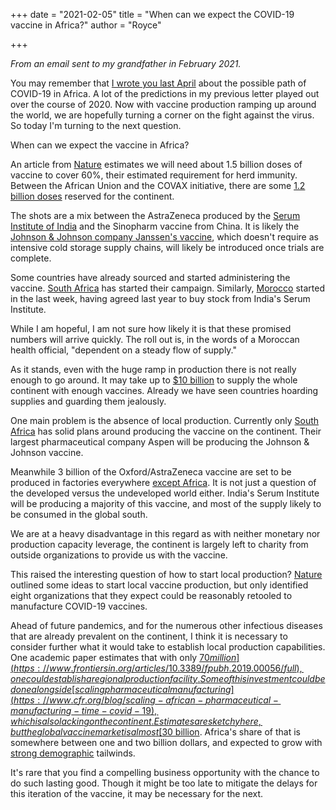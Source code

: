 +++
date = "2021-02-05"
title = "When can we expect the COVID-19 vaccine in Africa?"
author = "Royce"

+++

_From an email sent to my grandfather in February 2021._

You may remember that [I wrote you last April](https://roycewells.io/writing/covid19-africa/) about the possible path of COVID-19 in Africa. A lot of the predictions in my previous letter played out over the course of 2020. 
Now with vaccine production ramping up around the world, we are hopefully turning a corner on the fight against the virus. So today I'm turning to the next question. 

When can we expect the vaccine in Africa?

<!--more-->

An article from [Nature](https://www.nature.com/articles/d41586-020-02774-8) estimates we will need about 1.5 billion doses of vaccine to cover 60%, their estimated requirement for herd immunity. Between the African Union and the COVAX initiative, there are some [1.2 billion doses](https://www.bbc.com/news/world-africa-55847632) reserved for the continent.

The shots are a mix between the AstraZeneca produced by the [Serum Institute of India](https://www.seruminstitute.com/) and  the Sinopharm vaccine from China. It is likely the [Johnson & Johnson company Janssen's vaccine](https://www.bloomberg.com/news/articles/2021-02-04/j-j-seeks-emergency-clearance-for-covid-19-vaccine-in-u-s), which doesn't require as intensive cold storage supply chains, will likely be introduced once trials are complete.

Some countries have already sourced and started administering the vaccine. [South Africa](https://sashares.co.za/news/news-update-ramaphosa-to-personally-receive-first-batch-of-covid-19-vaccine-doses/) has started their campaign. Similarly, [Morocco](https://theafricanmirror.africa/covid-19/morocco-gets-half-million-doses-of-sinopharm-covid-19-vaccine/) started in the last week, having agreed last year to buy stock from India's Serum Institute.

While I am hopeful, I am not sure how likely it is that these promised numbers will arrive quickly. The roll out is, in the words of a Moroccan health official, "dependent on a steady flow of supply." 

As it stands, even with the huge ramp in production there is not really enough to go around. It may take up to [$10 billion](https://www.nature.com/articles/d41586-020-02774-8) to supply the whole continent with enough vaccines. Already we have seen countries hoarding supplies and guarding them jealously.

One main problem is the absence of local production. Currently only [South Africa](https://www.reuters.com/article/us-health-coronavirus-aspen-pharmacare/south-africas-aspen-agrees-initial-deal-to-make-jj-vaccine-candidate-idUSKBN27I0N8) has solid plans around producing the vaccine on the continent. Their largest pharmaceutical company Aspen will be producing the Johnson & Johnson vaccine. 

Meanwhile 3 billion of the Oxford/AstraZeneca vaccine are set to be produced in factories everywhere [except Africa](https://www.theguardian.com/world/2021/jan/15/global-immunisation-low-income-countries-rush-to-access-covid-vaccine-supply). It is not just a question of the developed versus the undeveloped world either. India's Serum Institute will be producing a majority of this vaccine, and most of the supply likely to be consumed in the global south.

We are at a heavy disadvantage in this regard as with neither monetary nor production capacity leverage, the continent is largely left to charity from outside organizations to provide us with the vaccine. 

This raised the interesting question of how to start local production? [Nature](https://www.nature.com/articles/d41586-020-02774-8) outlined some ideas to start local vaccine production, but only identified eight organizations that they expect could be reasonably retooled to manufacture COVID-19 vaccines.

Ahead of future pandemics, and for the numerous other infectious diseases that are already prevalent on the continent, I think it is necessary to consider further what it would take to establish local production capabilities. One academic paper estimates that with only [$70 million](https://www.frontiersin.org/articles/10.3389/fpubh.2019.00056/full), one could establish a regional production facility. Some of this investment could be done alongside [scaling pharmaceutical manufacturing](https://www.cfr.org/blog/scaling-african-pharmaceutical-manufacturing-time-covid-19), which is also lacking on the continent. Estimates are sketchy here, but the global vaccine market is almost [$30 billion](https://www.globenewswire.com/news-release/2020/03/04/1994955/0/en/Global-Vaccines-Market-Insights-2015-2019-2020-2030.html). Africa's share of that is somewhere between one and two billion dollars, and expected to grow with [strong demographic](https://investinginafrica.substack.com/p/the-case-for-investing-in-africa) tailwinds.

It's rare that you find a compelling business opportunity with the chance to do such lasting good. Though it might be too late to mitigate the delays for this iteration of the vaccine, it may be necessary for the next.